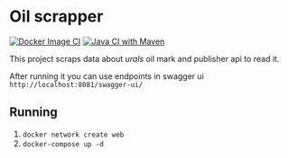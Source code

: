 # Oil scrapper
[![Docker Image CI](https://github.com/Allexandere/scrapper/actions/workflows/docker-image.yml/badge.svg)](https://github.com/Allexandere/scrapper/actions/workflows/docker-image.yml)
[![Java CI with Maven](https://github.com/Allexandere/scrapper/actions/workflows/maven.yml/badge.svg)](https://github.com/Allexandere/scrapper/actions/workflows/maven.yml) 

This project scraps data about *urals* oil mark and publisher api to read it.

After running it you can use endpoints in swagger ui `http://localhost:8081/swagger-ui/` 
## Running
1)  `docker network create web`
2)  `docker-compose up -d`